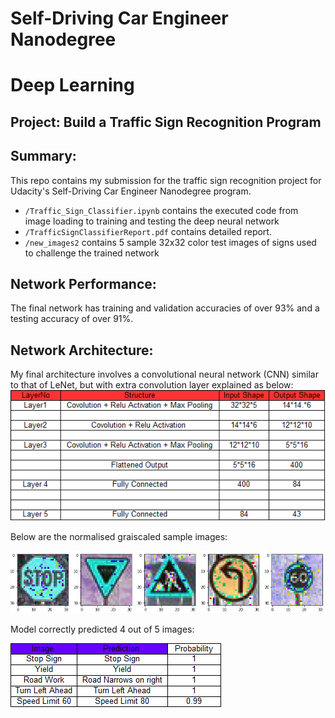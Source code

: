 # Self-Driving Car Engineer Nanodegree
# Deep Learning
## Project: Build a Traffic Sign Recognition Program

## Summary:
This repo contains my submission for the traffic sign recognition project for Udacity's Self-Driving Car Engineer Nanodegree program.

- `/Traffic_Sign_Classifier.ipynb` contains the executed code from image loading to training and testing the deep neural network
- `/TrafficSignClassifierReport.pdf` contains detailed report.
- `/new_images2` contains 5 sample 32x32 color test images of signs used to challenge the trained network

## Network Performance:
The final network has training and validation accuracies of over 93% and a testing accuracy of over 91%.

## Network Architecture:
My final architecture involves a convolutional neural network (CNN) similar to that of LeNet, but with extra convolution layer explained as below:
![image-output](./new_images2/network.gif)

Below are the normalised graiscaled sample images:

![image-output2](./new_images2/normalised_grayscale.jpg)



Model correctly predicted 4 out of 5 images:


![image-output3](./new_images2/prediction.gif)
